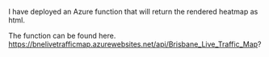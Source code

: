 I have deployed an Azure function that will return the rendered heatmap as html. 

The function can be found here. 
https://bnelivetrafficmap.azurewebsites.net/api/Brisbane_Live_Traffic_Map?
